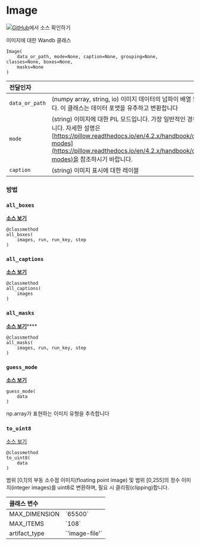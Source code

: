 # Image

[![](https://www.tensorflow.org/images/GitHub-Mark-32px.png)](https://www.github.com/wandb/client/tree/master/wandb/data_types.py#L1647-L2062)[GitHub](https://www.github.com/wandb/client/tree/master/wandb/data_types.py#L1647-L2062)에서 소스 확인하기

이미지에 대한 Wandb 클래스

```text
Image(
    data_or_path, mode=None, caption=None, grouping=None, classes=None, boxes=None,
    masks=None
)
```

| **전달인자** |  |
| :--- | :--- |
|  `data_or_path` |  \(numpy array, string, io\) 이미지 데이터의 넘파이 배열 또는 PIL 이미지를 허용합니다. 이 클래스는 데이터 포맷을 유추하고 변환합니다 |
|  `mode` | \(string\) 이미지에 대한 PIL 모드입니다. 가장 일반적인 경우는 “L”, “RGB”, "RGBA"입니다. 자세한 설명은 [https://pillow.readthedocs.io/en/4.2.x/handbook/concepts.html\#concept-modes](https://pillow.readthedocs.io/en/4.2.x/handbook/concepts.html#concept-modes)을 참조하시기 바랍니다. |
|  `caption` | \(string\) 이미지 표시에 대한 레이블 |

### **방법**

### `all_boxes` <a id="all_boxes"></a>

 [**소스 보기**](https://www.github.com/wandb/client/tree/master/wandb/data_types.py#L2027-L2042)

```text
@classmethod
all_boxes(
    images, run, run_key, step
)
```

### `all_captions` <a id="all_captions"></a>

 [**소스 보기**](https://www.github.com/wandb/client/tree/master/wandb/data_types.py#L2044-L2049)

```text
@classmethod
all_captions(
    images
)
```

### `all_masks` <a id="all_masks"></a>

 [ **소스 보기**](https://github.com/wandb/client/blob/master/wandb/data_types.py#L2010-L2025)\*\*\*\*

```text
@classmethod
all_masks(
    images, run, run_key, step
)
```

### `guess_mode` <a id="guess_mode"></a>

 [**소스 보기**](https://www.github.com/wandb/client/tree/master/wandb/data_types.py#L2010-L2025)

```text
guess_mode(
    data
)
```

 np.array가 표현하는 이미지 유형을 추측합니다

### `to_uint8` <a id="to_uint8"></a>

[소스 보기](https://www.github.com/wandb/client/tree/master/wandb/data_types.py#L1928-L1950)

```text
@classmethod
to_uint8(
    data
)
```

범위 \[0,1\]의 부동 소수점 이미지\(floating point image\) 및 범위 \[0,255\]의 정수 이미지\(integer images\)를 uint8로 변환하며, 필요 시 클리핑\(clipping\)합니다.

| **클래스 변수** |  |
| :--- | :--- |
|  MAX\_DIMENSION |  \`65500\` |
|  MAX\_ITEMS |  \`108\` |
|  artifact\_type |  \`'image-file'\` |

